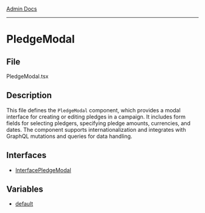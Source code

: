 [Admin Docs](/)

***

# PledgeModal

## File

PledgeModal.tsx

## Description

This file defines the `PledgeModal` component, which provides a modal interface for creating or editing pledges
             in a campaign. It includes form fields for selecting pledgers, specifying pledge amounts, currencies, and dates.
             The component supports internationalization and integrates with GraphQL mutations and queries for data handling.

## Interfaces

- [InterfacePledgeModal](PledgeModal\README\interfaces\InterfacePledgeModal-1.md)

## Variables

- [default](PledgeModal\README\variables\default-1.md)
